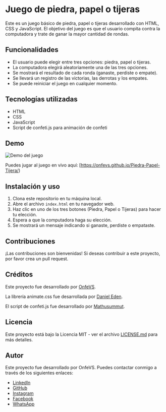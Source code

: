 # Juego de piedra, papel o tijeras

Este es un juego básico de piedra, papel o tijeras desarrollado con HTML, CSS y JavaScript. El objetivo del juego es que el usuario compita contra la computadora y trate de ganar la mayor cantidad de rondas.

## Funcionalidades

- El usuario puede elegir entre tres opciones: piedra, papel o tijeras.
- La computadora elegirá aleatoriamente una de las tres opciones.
- Se mostrará el resultado de cada ronda (ganaste, perdiste o empate).
- Se llevará un registro de las victorias, las derrotas y los empates.
- Se puede reiniciar el juego en cualquier momento.

## Tecnologías utilizadas

- HTML
- CSS
- JavaScript
- Script de confeti.js para animación de confeti

## Demo

![Demo del juego](demo.gif)

Puedes jugar al juego en vivo aquí: [https://onfevs.github.io/Piedra-Papel-Tijera/)

## Instalación y uso

1. Clona este repositorio en tu máquina local.
2. Abre el archivo `index.html` en tu navegador web.
3. Haz clic en uno de los tres botones (Piedra, Papel o Tijeras) para hacer tu elección.
4. Espera a que la computadora haga su elección.
5. Se mostrará un mensaje indicando si ganaste, perdiste o empataste.

## Contribuciones

¡Las contribuciones son bienvenidas! Si deseas contribuir a este proyecto, por favor crea un pull request.

## Créditos

Este proyecto fue desarrollado por [OnfeVS](https://github.com/OnfeVS).

La librería animate.css fue desarrollada por [Daniel Eden](https://github.com/daneden/animate.css).

El script de confeti.js fue desarrollado por [Mathusummut](https://github.com/mathusummut/confetti.js/).

## Licencia

Este proyecto está bajo la Licencia MIT - ver el archivo [LICENSE.md](LICENSE.md) para más detalles.


## Autor

Este proyecto fue desarrollado por OnfeVS. Puedes contactar conmigo a través de los siguientes enlaces:

- [LinkedIn](https://www.linkedin.com/in/onfevs/)
- [GitHub](https://github.com/onfevs)
- [Instagram](https://www.instagram.com/onfevs/)
- [Facebook](https://www.facebook.com/onfevs)
- [WhatsApp](https://wa.me/123456789)
